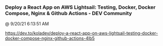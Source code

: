 ﻿

### Deploy a React App on AWS Lightsail: Testing, Docker, Docker Compose, Nginx & Github Actions - DEV Community
@ 9/20/21 6:13:51 AM

https://dev.to/koladev/deploy-a-react-app-on-aws-lightsail-testing-docker-docker-compose-nginx-github-actions-4lb5

